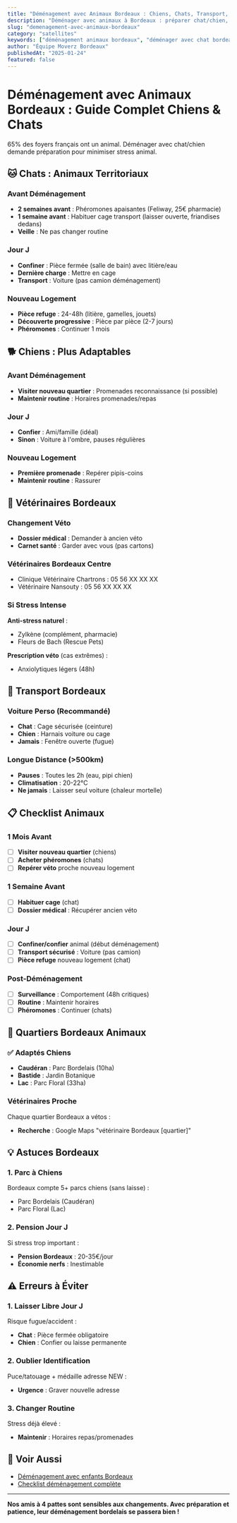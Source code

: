 ```yaml
---
title: "Déménagement avec Animaux Bordeaux : Chiens, Chats, Transport, Vét"
description: "Déménager avec animaux à Bordeaux : préparer chat/chien, vétérinaire, transport sécurisé, adaptation nouveau logement. Conseils anti-stress."
slug: "demenagement-avec-animaux-bordeaux"
category: "satellites"
keywords: ["déménagement animaux bordeaux", "déménager avec chat bordeaux", "déménager avec chien", "transport animaux déménagement", "vétérinaire bordeaux déménagement"]
author: "Équipe Moverz Bordeaux"
publishedAt: "2025-01-24"
featured: false
---
```


# Déménagement avec Animaux Bordeaux : Guide Complet Chiens & Chats

65% des foyers français ont un animal. Déménager avec chat/chien demande préparation pour minimiser stress animal.

## 🐱 Chats : Animaux Territoriaux

### Avant Déménagement
- **2 semaines avant** : Phéromones apaisantes (Feliway, 25€ pharmacie)
- **1 semaine avant** : Habituer cage transport (laisser ouverte, friandises dedans)
- **Veille** : Ne pas changer routine

### Jour J
- **Confiner** : Pièce fermée (salle de bain) avec litière/eau
- **Dernière charge** : Mettre en cage
- **Transport** : Voiture (pas camion déménagement)

### Nouveau Logement
- **Pièce refuge** : 24-48h (litière, gamelles, jouets)
- **Découverte progressive** : Pièce par pièce (2-7 jours)
- **Phéromones** : Continuer 1 mois

## 🐕 Chiens : Plus Adaptables

### Avant Déménagement
- **Visiter nouveau quartier** : Promenades reconnaissance (si possible)
- **Maintenir routine** : Horaires promenades/repas

### Jour J
- **Confier** : Ami/famille (idéal)
- **Sinon** : Voiture à l'ombre, pauses régulières

### Nouveau Logement
- **Première promenade** : Repérer pipis-coins
- **Maintenir routine** : Rassurer

## 🏥 Vétérinaires Bordeaux

### Changement Véto
- **Dossier médical** : Demander à ancien véto
- **Carnet santé** : Garder avec vous (pas cartons)

### Vétérinaires Bordeaux Centre
- Clinique Vétérinaire Chartrons : 05 56 XX XX XX
- Vétérinaire Nansouty : 05 56 XX XX XX

### Si Stress Intense
**Anti-stress naturel** :
- Zylkène (complément, pharmacie)
- Fleurs de Bach (Rescue Pets)

**Prescription véto** (cas extrêmes) :
- Anxiolytiques légers (48h)

## 🚗 Transport Bordeaux

### Voiture Perso (Recommandé)
- **Chat** : Cage sécurisée (ceinture)
- **Chien** : Harnais voiture ou cage
- **Jamais** : Fenêtre ouverte (fugue)

### Longue Distance (>500km)
- **Pauses** : Toutes les 2h (eau, pipi chien)
- **Climatisation** : 20-22°C
- **Ne jamais** : Laisser seul voiture (chaleur mortelle)

## 📋 Checklist Animaux

### 1 Mois Avant
- [ ] **Visiter nouveau quartier** (chiens)
- [ ] **Acheter phéromones** (chats)
- [ ] **Repérer véto** proche nouveau logement

### 1 Semaine Avant
- [ ] **Habituer cage** (chat)
- [ ] **Dossier médical** : Récupérer ancien véto

### Jour J
- [ ] **Confiner/confier** animal (début déménagement)
- [ ] **Transport sécurisé** : Voiture (pas camion)
- [ ] **Pièce refuge** nouveau logement (chat)

### Post-Déménagement
- [ ] **Surveillance** : Comportement (48h critiques)
- [ ] **Routine** : Maintenir horaires
- [ ] **Phéromones** : Continuer (chats)

## 🏡 Quartiers Bordeaux Animaux

### ✅ Adaptés Chiens
- **Caudéran** : Parc Bordelais (10ha)
- **Bastide** : Jardin Botanique
- **Lac** : Parc Floral (33ha)

### Vétérinaires Proche
Chaque quartier Bordeaux a vétos :
- **Recherche** : Google Maps "vétérinaire Bordeaux [quartier]"

## 💡 Astuces Bordeaux

### 1. Parc à Chiens
Bordeaux compte 5+ parcs chiens (sans laisse) :
- Parc Bordelais (Caudéran)
- Parc Floral (Lac)

### 2. Pension Jour J
Si stress trop important :
- **Pension Bordeaux** : 20-35€/jour
- **Économie nerfs** : Inestimable

## ⚠️ Erreurs à Éviter

### 1. Laisser Libre Jour J
Risque fugue/accident :
- **Chat** : Pièce fermée obligatoire
- **Chien** : Confier ou laisse permanente

### 2. Oublier Identification
Puce/tatouage + médaille adresse NEW :
- **Urgence** : Graver nouvelle adresse

### 3. Changer Routine
Stress déjà élevé :
- **Maintenir** : Horaires repas/promenades

## 🔗 Voir Aussi

- [Déménagement avec enfants Bordeaux](/blog/satellites/demenagement-avec-enfants-bordeaux)
- [Checklist déménagement complète](/blog/satellites/checklist-demenagement-bordeaux)

---

**Nos amis à 4 pattes sont sensibles aux changements. Avec préparation et patience, leur déménagement bordelais se passera bien !**

